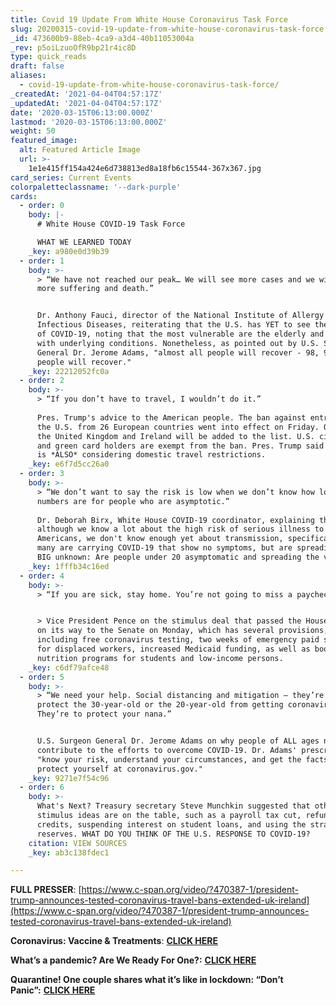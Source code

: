 ```yaml
---
title: Covid 19 Update From White House Coronavirus Task Force
slug: 20200315-covid-19-update-from-white-house-coronavirus-task-force
_id: 473600b9-88eb-4ca9-a3d4-40b11053004a
_rev: p5oiLzuoOfR9bp21r4ic8D
type: quick_reads
draft: false
aliases:
  - covid-19-update-from-white-house-coronavirus-task-force/
_createdAt: '2021-04-04T04:57:17Z'
_updatedAt: '2021-04-04T04:57:17Z'
date: '2020-03-15T06:13:00.000Z'
lastmod: '2020-03-15T06:13:00.000Z'
weight: 50
featured_image:
  alt: Featured Article Image
  url: >-
    1e1e415ff154a424e6d738813ed8a18fb6c15544-367x367.jpg
card_series: Current Events
colorpaletteclassname: '--dark-purple'
cards:
  - order: 0
    body: |-
      # White House COVID-19 Task Force

      WHAT WE LEARNED TODAY
    _key: a980e0d39b39
  - order: 1
    body: >-
      > “We have not reached our peak… We will see more cases and we will see
      more suffering and death.”


      Dr. Anthony Fauci, director of the National Institute of Allergy and
      Infectious Diseases, reiterating that the U.S. has YET to see the height
      of COVID-19, noting that the most vulnerable are the elderly and those
      with underlying conditions. Nonetheless, as pointed out by U.S. Surgeon
      General Dr. Jerome Adams, "almost all people will recover - 98, 99% of
      people will recover."
    _key: 22212052fc0a
  - order: 2
    body: >-
      > “If you don’t have to travel, I wouldn’t do it.”  
        
      Pres. Trump's advice to the American people. The ban against entry into
      the U.S. from 26 European countries went into effect on Friday. On Monday,
      the United Kingdom and Ireland will be added to the list. U.S. citizens
      and green card holders are exempt from the ban. Pres. Trump said the U.S.
      is *ALSO* considering domestic travel restrictions.
    _key: e6f7d5cc26a0
  - order: 3
    body: >-
      > “We don’t want to say the risk is low when we don’t know how low the
      numbers are for people who are asymptotic.”  
        
      Dr. Deborah Birx, White House COVID-19 coordinator, explaining that
      although we know a lot about the high risk of serious illness to older
      Americans, we don't know enough yet about transmission, specifically, how
      many are carrying COVID-19 that show no symptoms, but are spreading it.
      BIG unknown: Are people under 20 asymptomatic and spreading the virus?
    _key: 1fffb34c16ed
  - order: 4
    body: >-
      > “If you are sick, stay home. You’re not going to miss a paycheck.”


      > Vice President Pence on the stimulus deal that passed the House and is
      on its way to the Senate on Monday, which has several provisions,
      including free coronavirus testing, two weeks of emergency paid sick leave
      for displaced workers, increased Medicaid funding, as well as boosts to
      nutrition programs for students and low-income persons.
    _key: c6df79afce48
  - order: 5
    body: >-
      > “We need your help. Social distancing and mitigation – they’re not to
      protect the 30-year-old or the 20-year-old from getting coronavirus.
      They’re to protect your nana.”


      U.S. Surgeon General Dr. Jerome Adams on why people of ALL ages need to
      contribute to the efforts to overcome COVID-19. Dr. Adams' prescription:
      "know your risk, understand your circumstances, and get the facts to
      protect yourself at coronavirus.gov."
    _key: 9271e7f54c96
  - order: 6
    body: >-
      What's Next? Treasury secretary Steve Munchkin suggested that other
      stimulus ideas are on the table, such as a payroll tax cut, refundable tax
      credits, suspending interest on student loans, and using the strategic oil
      reserves. WHAT DO YOU THINK OF THE U.S. RESPONSE TO COVID-19?
    citation: VIEW SOURCES
    _key: ab3c138fdec1

---
```

**FULL PRESSER**: [https://www.c-span.org/video/?470387-1/president-trump-announces-tested-coronavirus-travel-bans-extended-uk-ireland](https://www.c-span.org/video/?470387-1/president-trump-announces-tested-coronavirus-travel-bans-extended-uk-ireland)

**Coronavirus: Vaccine & Treatments**: [**CLICK HERE**](https://smarthernews.com/coronavirus-whats-next-vaccine-treatment/)

**What’s a pandemic? Are We Ready For One?:** [**CLICK HERE**](https://smarthernews.com/pandemic-potential/)

**Quarantine! One couple shares what it’s like in lockdown: “Don’t Panic”:** [**CLICK HERE**](https://smarthernews.com/article/quarantined-one-couple-shares-what-its-like-in-quarantine-due-to-covid-19/)